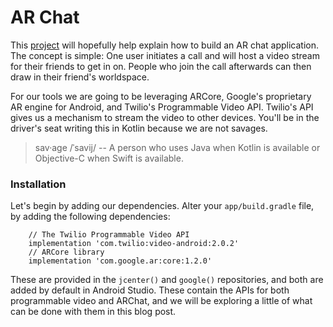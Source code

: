# AR Chat

This [project](https://github.com/erikist/ar-chat/tree/master) will hopefully help explain how to build an AR chat application. The concept is simple: One user initiates a call and will host a video stream for their friends to get in on. People who join the call afterwards can then draw in their friend's worldspace. 

For our tools we are going to be leveraging ARCore, Google's proprietary AR engine for Android, and Twilio's Programmable Video API. Twilio's API gives us a mechanism to stream the video to other devices. You'll be in the driver's seat writing this in Kotlin because we are not savages.

> sav·age /ˈsavij/ -- A person who uses Java when Kotlin is available or Objective-C when Swift is available. 

### Installation

Let's begin by adding our dependencies. Alter your `app/build.gradle` file, by adding the following dependencies:

```
    // The Twilio Programmable Video API
    implementation 'com.twilio:video-android:2.0.2'
    // ARCore library
    implementation 'com.google.ar:core:1.2.0'
``` 

These are provided in the `jcenter()` and `google()` repositories, and both are added by default in Android Studio. These contain the APIs for both programmable video and ARChat, and we will be exploring a little of what can be done with them in this blog post.

